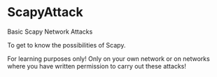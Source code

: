 # ScapyAttack
Basic Scapy Network Attacks


To get to know the possibilities of Scapy.


For learning purposes only! Only on your own network or on networks where you have written permission to carry out these attacks!

